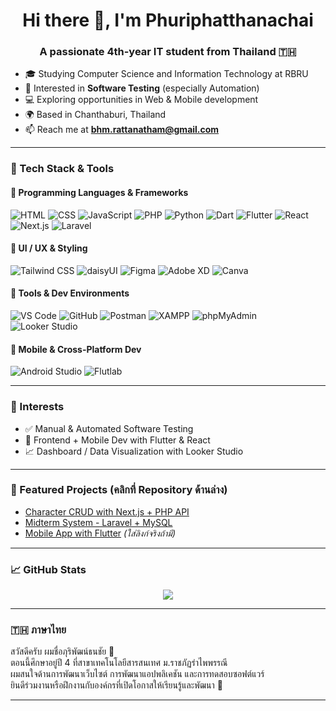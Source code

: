 <h1 align="center">Hi there 👋, I'm Phuriphatthanachai</h1>
<h3 align="center">A passionate 4th-year IT student from Thailand 🇹🇭</h3>

- 🎓 Studying Computer Science and Information Technology at RBRU  
- 🔬 Interested in **Software Testing** (especially Automation)  
- 💻 Exploring opportunities in Web & Mobile development  
- 🌍 Based in Chanthaburi, Thailand  
- 📫 Reach me at **bhm.rattanatham@gmail.com**

---

### 🚀 Tech Stack & Tools

#### 🧠 Programming Languages & Frameworks
![HTML](https://img.shields.io/badge/HTML-E34F26?style=flat&logo=html5&logoColor=white)
![CSS](https://img.shields.io/badge/CSS-1572B6?style=flat&logo=css3)
![JavaScript](https://img.shields.io/badge/JavaScript-F7DF1E?style=flat&logo=javascript&logoColor=000)
![PHP](https://img.shields.io/badge/PHP-777BB4?style=flat&logo=php)
![Python](https://img.shields.io/badge/Python-3776AB?style=flat&logo=python)
![Dart](https://img.shields.io/badge/Dart-0175C2?style=flat&logo=dart)
![Flutter](https://img.shields.io/badge/Flutter-02569B?style=flat&logo=flutter)
![React](https://img.shields.io/badge/React-20232a?style=flat&logo=react)
![Next.js](https://img.shields.io/badge/Next.js-000000?style=flat&logo=nextdotjs&logoColor=white)
![Laravel](https://img.shields.io/badge/Laravel-FF2D20?style=flat&logo=laravel)

#### 🎨 UI / UX & Styling
![Tailwind CSS](https://img.shields.io/badge/Tailwind_CSS-38B2AC?style=flat&logo=tailwind-css)
![daisyUI](https://img.shields.io/badge/daisyUI-4E46E5?style=flat&logo=tailwind-css)
![Figma](https://img.shields.io/badge/Figma-F24E1E?style=flat&logo=figma)
![Adobe XD](https://img.shields.io/badge/Adobe_XD-FF61F6?style=flat&logo=adobexd)
![Canva](https://img.shields.io/badge/Canva-00C4CC?style=flat&logo=canva)

#### 🔧 Tools & Dev Environments
![VS Code](https://img.shields.io/badge/VS_Code-007ACC?style=flat&logo=visual-studio-code)
![GitHub](https://img.shields.io/badge/GitHub-181717?style=flat&logo=github)
![Postman](https://img.shields.io/badge/Postman-FF6C37?style=flat&logo=postman)
![XAMPP](https://img.shields.io/badge/XAMPP-FB7A24?style=flat&logo=xampp)
![phpMyAdmin](https://img.shields.io/badge/phpMyAdmin-6C78AF?style=flat)
![Looker Studio](https://img.shields.io/badge/Looker_Studio-4285F4?style=flat&logo=googleanalytics)

#### 📱 Mobile & Cross-Platform Dev
![Android Studio](https://img.shields.io/badge/Android_Studio-3DDC84?style=flat&logo=android-studio)
![Flutlab](https://img.shields.io/badge/Flutlab-02569B?style=flat&logo=flutter)

---

### 🧪 Interests
- ✅ Manual & Automated Software Testing  
- 🎯 Frontend + Mobile Dev with Flutter & React  
- 📈 Dashboard / Data Visualization with Looker Studio

---

### 📂 Featured Projects (คลิกที่ Repository ด้านล่าง)
- [Character CRUD with Next.js + PHP API](https://github.com/ctrlfaith/next-harrypotter)
- [Midterm System - Laravel + MySQL](https://github.com/ctrlfaith/midterm-1017)
- [Mobile App with Flutter](#) *(ใส่ลิงก์จริงถ้ามี)*

---

### 📈 GitHub Stats

<p align="center">
  <img src="https://github-readme-stats.vercel.app/api?username=ctrlfaith&show_icons=true&theme=tokyonight" />
</p>

---

### 🇹🇭 ภาษาไทย

สวัสดีครับ ผมชื่อภุริพัฒน์ธนชัย 👋  
ตอนนี้ศึกษาอยู่ปี 4 ที่สาขาเทคโนโลยีสารสนเทศ ม.ราชภัฏรำไพพรรณี  
ผมสนใจด้านการพัฒนาเว็บไซต์ การพัฒนาแอปพลิเคชัน และการทดสอบซอฟต์แวร์  
ยินดีร่วมงานหรือฝึกงานกับองค์กรที่เปิดโอกาสให้เรียนรู้และพัฒนา 🙏

---
